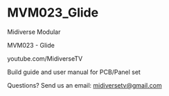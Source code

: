 # MVM023_Glide

Midiverse Modular

MVM023 - Glide

youtube.com/MidiverseTV

Build guide and user manual for PCB/Panel set

Questions? Send us an email: midiversetv@gmail.com
